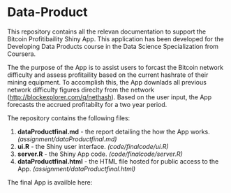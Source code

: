 Data-Product
============

This repository contains all the relevan documentation to support the Bitcoin Profitibaility  Shiny App. This application has been developed for the Developing Data Products course in the Data Science Specialization from Coursera. 

The the purpose of the App is to assist users to forcast the Bitcoin network difficulty and assess profitaility based on the current hashrate of their mining equipment. To accomplish this, the App downlads all previous network difficulty figures direclty from the network (http://blockexplorer.com/q/nethash). Based on the user input, the App forecasts the accrued profitabilty for a two year period.

The repository contains the following files:

1. **dataProductfinal.md** - the report detailing the how the App works. *(assignment/dataProductfinal.md)*
2. **ui.R** - the Shiny user interface. *(code/finalcode/ui.R)*
3. **server.R** - the Shiny App code. *(code/finalcode/server.R)*
4. **dataProductfinal.html** - the HTML file hosted for public access to the App. *(assignment/dataProductfinal.html)*

The final App is availble here: <INSERT FINAL LINK> 